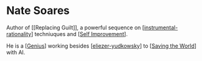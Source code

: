 # Nate Soares

Author of [[Replacing Guilt]], a powerful sequence on [[instrumental-rationality]] techniuques and [[Self Improvement]].

He is a [[Genius]] working besides [[eliezer-yudkowsky]] to [[Saving the World]] with AI.



[//begin]: # "Autogenerated link references for markdown compatibility"
[instrumental-rationality]: instrumental-rationality "Instrumental Rationality"
[Self Improvement]: self-improvement "Self Improvement"
[Genius]: Genius "Genius"
[eliezer-yudkowsky]: eliezer-yudkowsky "Eliezer Yudkowsky"
[Saving the World]: saving-the-world "Saving the World"
[//end]: # "Autogenerated link references"